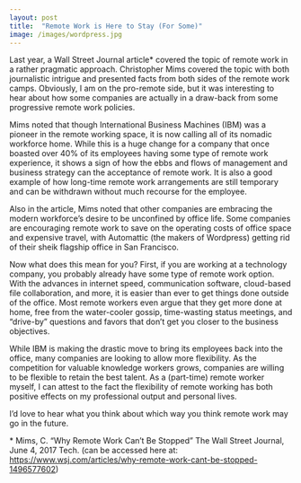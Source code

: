 ```yaml
---
layout: post
title:  "Remote Work is Here to Stay (For Some)"
image: /images/wordpress.jpg
---
```


Last year, a Wall Street Journal article* covered the topic of remote work in a rather pragmatic approach. Christopher Mims covered the topic with both journalistic intrigue and presented facts from both sides of the remote work camps. Obviously, I am on the pro-remote side, but it was interesting to hear about how some companies are actually in a draw-back from some progressive remote work policies.

Mims noted that though International Business Machines (IBM) was a pioneer in the remote working space, it is now calling all of its nomadic workforce home. While this is a huge change for a company that once boasted over 40% of its employees having some type of remote work experience, it shows a sign of how the ebbs and flows of management and business strategy can the acceptance of remote work.  It is also a good example of how long-time remote work arrangements are still temporary and can be withdrawn without much recourse for the employee.

Also in the article, Mims noted that other companies are embracing the modern workforce’s desire to be unconfined by office life. Some companies are encouraging remote work to save on the operating costs of office space and expensive travel, with Automattic (the makers of Wordpress) getting rid of their sheik flagship office in San Francisco.

Now what does this mean for you? First, if you are working at a technology company, you probably already have some type of remote work option. With the advances in internet speed, communication software, cloud-based file collaboration, and more, it is easier than ever to get things done outside of the office. Most remote workers even argue that they get more done at home, free from the water-cooler gossip, time-wasting status meetings, and “drive-by” questions and favors that don’t get you closer to the business objectives.

While IBM is making the drastic move to bring its employees back into the office, many companies are looking to allow more flexibility. As the competition for valuable knowledge workers grows, companies are willing to be flexible to retain the best talent. As a (part-time) remote worker myself, I can attest to the fact the flexibility of remote working has both positive effects on my professional output and personal lives.

I’d love to hear what you think about which way you think remote work may go in the future.

\* Mims, C. “Why Remote Work Can’t Be Stopped” The Wall Street Journal, June 4, 2017 Tech. (can be accessed here at: https://www.wsj.com/articles/why-remote-work-cant-be-stopped-1496577602)
